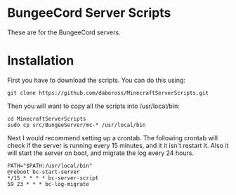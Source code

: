 BungeeCord Server Scripts
=========================
These are for the BungeeCord servers.

Installation
============

First you have to download the scripts. You can do this using:
```
git clone https://github.com/daboross/MinecraftServerScripts.git
```
Then you will want to copy all the scripts into /usr/local/bin:
```
cd MinecraftServerScripts
sudo cp src/BungeeServer/mc-* /usr/local/bin
```

Next I would recommend setting up a crontab. The following crontab will check if the server is running every 15 minutes, and it it isn't restart it. Also it will start the server on boot, and migrate the log every 24 hours.
```
PATH="$PATH:/usr/local/bin"
@reboot bc-start-server
*/15 * * * * bc-server-script
59 23 * * * bc-log-migrate
```
